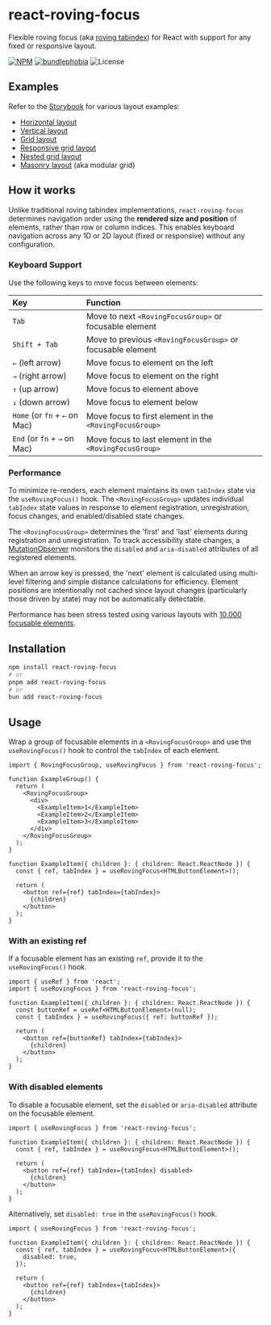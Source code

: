 # react-roving-focus

Flexible roving focus (aka [roving tabindex](https://www.w3.org/WAI/ARIA/apg/practices/keyboard-interface/#kbd_roving_tabindex)) for React with support for any fixed or responsive layout.

[![NPM](https://img.shields.io/npm/v/react-roving-focus.svg)](https://www.npmjs.com/package/react-roving-focus) [![bundlephobia](https://img.shields.io/bundlephobia/minzip/react-roving-focus)](https://bundlephobia.com/result?p=react-roving-focus) ![License](https://img.shields.io/github/license/jasongerbes/react-roving-focus)

## Examples

Refer to the [Storybook](https://jasongerbes.github.io/react-roving-focus) for various layout examples:

- [Horizontal layout](https://jasongerbes.github.io/react-roving-focus/?path=/story/examples-horizontal-layout--basic)
- [Vertical layout](https://jasongerbes.github.io/react-roving-focus/?path=/story/examples-vertical-layout--basic)
- [Grid layout](https://jasongerbes.github.io/react-roving-focus/?path=/story/examples-grid-layout--fixed-columns)
- [Responsive grid layout](https://jasongerbes.github.io/react-roving-focus/?path=/story/examples-grid-layout--responsive-columns)
- [Nested grid layout](https://jasongerbes.github.io/react-roving-focus/?path=/story/examples-nested-grid-layout--basic)
- [Masonry layout](https://jasongerbes.github.io/react-roving-focus/?path=/story/examples-masonry-layout--basic) (aka modular grid)

## How it works

Unlike traditional roving tabindex implementations, `react-roving-focus` determines navigation order using the **rendered size and position** of elements, rather than row or column indices. This enables keyboard navigation across any 1D or 2D layout (fixed or responsive) without any configuration.

### Keyboard Support

Use the following keys to move focus between elements:

| Key                           | Function                                                   |
| :---------------------------- | :--------------------------------------------------------- |
| `Tab`                         | Move to next `<RovingFocusGroup>` or focusable element     |
| `Shift + Tab`                 | Move to previous `<RovingFocusGroup>` or focusable element |
| `←` (left arrow)              | Move focus to element on the left                          |
| `→` (right arrow)             | Move focus to element on the right                         |
| `↑` (up arrow)                | Move focus to element above                                |
| `↓` (down arrow)              | Move focus to element below                                |
| `Home` (or `fn` + `←` on Mac) | Move focus to first element in the `<RovingFocusGroup>`    |
| `End` (or `fn` + `→` on Mac)  | Move focus to last element in the `<RovingFocusGroup>`     |

### Performance

To minimize re-renders, each element maintains its own `tabIndex` state via the `useRovingFocus()` hook. The `<RovingFocusGroup>` updates individual `tabIndex` state values in response to element registration, unregistration, focus changes, and enabled/disabled state changes.

The `<RovingFocusGroup>` determines the 'first' and 'last' elements during registration and unregistration. To track accessibility state changes, a [MutationObserver](https://developer.mozilla.org/en-US/docs/Web/API/MutationObserver) monitors the `disabled` and `aria-disabled` attributes of all registered elements.

When an arrow key is pressed, the 'next' element is calculated using multi-level filtering and simple distance calculations for efficiency. Element positions are intentionally not cached since layout changes (particularly those driven by state) may not be automatically detectable.

Performance has been stress tested using various layouts with [10,000 focusable elements](https://jasongerbes.github.io/react-roving-focus/?path=/story/examples-grid-layout--stress-test).

## Installation

```bash
npm install react-roving-focus
# or
pnpm add react-roving-focus
# or
bun add react-roving-focus
```

## Usage

Wrap a group of focusable elements in a `<RovingFocusGroup>` and use the `useRovingFocus()` hook to control the `tabIndex` of each element.

```tsx
import { RovingFocusGroup, useRovingFocus } from 'react-roving-focus';

function ExampleGroup() {
  return (
    <RovingFocusGroup>
      <div>
        <ExampleItem>1</ExampleItem>
        <ExampleItem>2</ExampleItem>
        <ExampleItem>3</ExampleItem>
      </div>
    </RovingFocusGroup>
  );
}

function ExampleItem({ children }: { children: React.ReactNode }) {
  const { ref, tabIndex } = useRovingFocus<HTMLButtonElement>();

  return (
    <button ref={ref} tabIndex={tabIndex}>
      {children}
    </button>
  );
}
```

### With an existing ref

If a focusable element has an existing `ref`, provide it to the `useRovingFocus()` hook.

```tsx
import { useRef } from 'react';
import { useRovingFocus } from 'react-roving-focus';

function ExampleItem({ children }: { children: React.ReactNode }) {
  const buttonRef = useRef<HTMLButtonElement>(null);
  const { tabIndex } = useRovingFocus({ ref: buttonRef });

  return (
    <button ref={buttonRef} tabIndex={tabIndex}>
      {children}
    </button>
  );
}
```

### With disabled elements

To disable a focusable element, set the `disabled` or `aria-disabled` attribute on the focusable element.

```tsx
import { useRovingFocus } from 'react-roving-focus';

function ExampleItem({ children }: { children: React.ReactNode }) {
  const { ref, tabIndex } = useRovingFocus<HTMLButtonElement>();

  return (
    <button ref={ref} tabIndex={tabIndex} disabled>
      {children}
    </button>
  );
}
```

Alternatively, set `disabled: true` in the `useRovingFocus()` hook.

```tsx
import { useRovingFocus } from 'react-roving-focus';

function ExampleItem({ children }: { children: React.ReactNode }) {
  const { ref, tabIndex } = useRovingFocus<HTMLButtonElement>({
    disabled: true,
  });

  return (
    <button ref={ref} tabIndex={tabIndex}>
      {children}
    </button>
  );
}
```
